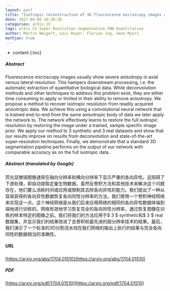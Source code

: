 ```yaml
---
layout: post
title: "Isotropic reconstruction of 3D fluorescence microscopy images using convolutional neural networks"
date: 2017-04-05 16:20:36
categories: arXiv_CV
tags: arXiv_CV Super_Resolution Segmentation CNN Quantitative
author: Martin Weigert, Loic Royer, Florian Jug, Gene Myers
mathjax: true
---
```


* content
{:toc}

##### Abstract
Fluorescence microscopy images usually show severe anisotropy in axial versus lateral resolution. This hampers downstream processing, i.e. the automatic extraction of quantitative biological data. While deconvolution methods and other techniques to address this problem exist, they are either time consuming to apply or limited in their ability to remove anisotropy. We propose a method to recover isotropic resolution from readily acquired anisotropic data. We achieve this using a convolutional neural network that is trained end-to-end from the same anisotropic body of data we later apply the network to. The network effectively learns to restore the full isotropic resolution by restoring the image under a trained, sample specific image prior. We apply our method to $3$ synthetic and $3$ real datasets and show that our results improve on results from deconvolution and state-of-the-art super-resolution techniques. Finally, we demonstrate that a standard 3D segmentation pipeline performs on the output of our network with comparable accuracy as on the full isotropic data.

##### Abstract (translated by Google)
荧光显微镜图像通常在轴向分辨率和横向分辨率下显示严重的各向异性。这阻碍了下游处理，即自动提取定量生物数据。虽然反卷积方法和其他技术来解决这个问题存在，他们要么消耗时间或应用或限制其去除各向异性的能力。我们提出了一种从容易获得的各向异性数据恢复各向同性分辨率的方法。我们使用一个卷积神经网络来实现这一点，这个神经网络是从我们后来应用网络的相同的各向异性数据体端到端地进行训练的。网络有效地学习恢复完全的各向同性分辨率，通过恢复图像在训练的样本特定的图像之前。我们将我们的方法应用于$ 3 $ synthetic和$ 3 $ real数据集，并显示我们的结果改进了去卷积和最先进的超分辨率技术的结果。最后，我们演示了一个标准的3D分割流水线在我们网络的输出上执行的结果与完全各向同性的数据相当的准确性。

##### URL
[https://arxiv.org/abs/1704.01510](https://arxiv.org/abs/1704.01510)

##### PDF
[https://arxiv.org/pdf/1704.01510](https://arxiv.org/pdf/1704.01510)

